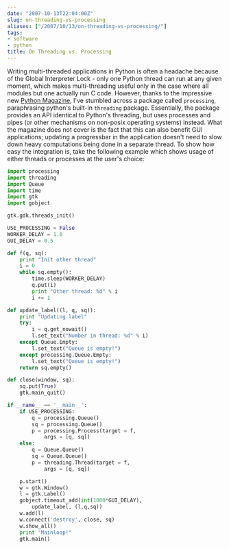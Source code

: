 ```yaml
---
date: "2007-10-13T22:04:00Z"
slug: on-threading-vs-processing
aliases: ["/2007/10/13/on-threading-vs-processing/"]
tags:
- software
- python
title: On Threading vs. Processing
---
```


Writing multi-threaded applications in Python is often a headache because of
the Global Interpreter Lock - only one Python thread can run at any given
moment, which makes multi-threading useful only in the case where all modules
but one actually run C code. However, thanks to the impressive new [Python
Magazine](http://pythonmagazine.com), I've stumbled across a package called
`processing`, paraphrasing python's built-in `threading` package. Essentially,
the package provides an API identical to Python's threading, but uses processes
and pipes (or other mechanisms on non-posix operating systems) instead. What
the magazine does not cover is the fact that this can also benefit GUI
applications; updating a progressbar in the application doesn't need to slow
down heavy computations being done in a separate thread. To show how easy the
integration is, take the following example which shows usage of either threads
or processes at the user's choice:

```python
import processing
import threading
import Queue
import time
import gtk
import gobject

gtk.gdk.threads_init()

USE_PROCESSING = False
WORKER_DELAY = 1.0
GUI_DELAY = 0.5

def f(q, sq):
	print "Init other thread"
	i = 0
	while sq.empty():
		time.sleep(WORKER_DELAY)
		q.put(i)
		print "Other thread: %d" % i
		i += 1

def update_label((l, q, sq)):
	print "Updating label"
	try:
		i = q.get_nowait()
		l.set_text("Number in thread: %d" % i)
	except Queue.Empty:
		l.set_text("Queue is empty!")
	except processing.Queue.Empty:
		l.set_text("Queue is empty!")
	return sq.empty()

def close(window, sq):
	sq.put(True)
	gtk.main_quit()

if __name__ == '__main__':
	if USE_PROCESSING:
		q = processing.Queue()
		sq = processing.Queue()
		p = processing.Process(target = f,
			args = [q, sq])
	else:
		q = Queue.Queue()
		sq = Queue.Queue()
		p = threading.Thread(target = f,
			args = [q, sq])

	p.start()
	w = gtk.Window()
	l = gtk.Label()
	gobject.timeout_add(int(1000*GUI_DELAY),
		update_label, (l,q,sq))
	w.add(l)
	w.connect('destroy', close, sq)
	w.show_all()
	print "Mainloop!"
	gtk.main()
```
